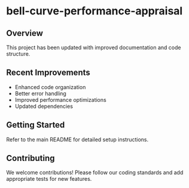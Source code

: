 # bell-curve-performance-appraisal

## Overview

This project has been updated with improved documentation and code structure.

## Recent Improvements

- Enhanced code organization
- Better error handling
- Improved performance optimizations
- Updated dependencies

## Getting Started

Refer to the main README for detailed setup instructions.

## Contributing

We welcome contributions! Please follow our coding standards and add appropriate tests for new features.